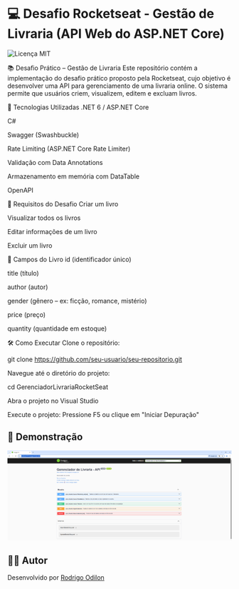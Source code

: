 ﻿# 💻 Desafio Rocketseat - Gestão de Livraria  (API Web do ASP.NET Core)
![Licença MIT](https://img.shields.io/badge/Licença-MIT-green)

📚 Desafio Prático – Gestão de Livraria
Este repositório contém a implementação do desafio prático proposto pela Rocketseat, cujo objetivo é desenvolver uma API para gerenciamento de uma livraria online. O sistema permite que usuários criem, visualizem, editem e excluam livros.

🚀 Tecnologias Utilizadas
.NET 6 / ASP.NET Core

C#

Swagger (Swashbuckle)

Rate Limiting (ASP.NET Core Rate Limiter)

Validação com Data Annotations

Armazenamento em memória com DataTable

OpenAPI


📌 Requisitos do Desafio
Criar um livro

Visualizar todos os livros

Editar informações de um livro

Excluir um livro 


📖 Campos do Livro
id (identificador único)

title (título)

author (autor)

gender (gênero – ex: ficção, romance, mistério)

price (preço)

quantity (quantidade em estoque)


🛠️ Como Executar
Clone o repositório:

git clone https://github.com/seu-usuario/seu-repositorio.git

Navegue até o diretório do projeto:

cd GerenciadorLivrariaRocketSeat

Abra o projeto no Visual Studio

Execute o projeto: Pressione F5 ou clique em "Iniciar Depuração"

## 📸 Demonstração
![Exemplo da API rodando](./exemplo.png)

## 👨‍💻 Autor

Desenvolvido por [Rodrigo Odilon](https://github.com/rodrigoodilon)

